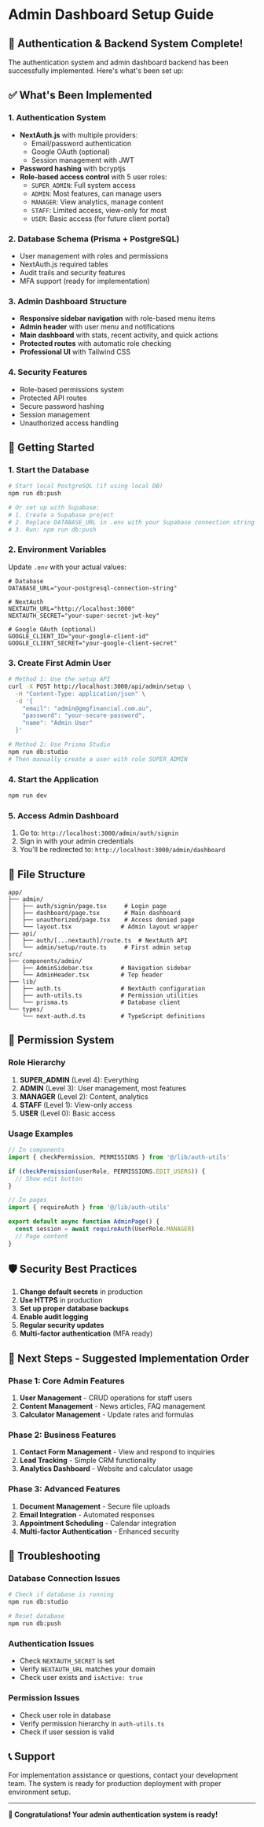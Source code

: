 # Admin Dashboard Setup Guide

## 🎉 Authentication & Backend System Complete!

The authentication system and admin dashboard backend has been successfully implemented. Here's what's been set up:

## ✅ What's Been Implemented

### 1. **Authentication System**
- **NextAuth.js** with multiple providers:
  - Email/password authentication
  - Google OAuth (optional)
  - Session management with JWT
- **Password hashing** with bcryptjs
- **Role-based access control** with 5 user roles:
  - `SUPER_ADMIN`: Full system access
  - `ADMIN`: Most features, can manage users
  - `MANAGER`: View analytics, manage content
  - `STAFF`: Limited access, view-only for most
  - `USER`: Basic access (for future client portal)

### 2. **Database Schema (Prisma + PostgreSQL)**
- User management with roles and permissions
- NextAuth.js required tables
- Audit trails and security features
- MFA support (ready for implementation)

### 3. **Admin Dashboard Structure**
- **Responsive sidebar navigation** with role-based menu items
- **Admin header** with user menu and notifications
- **Main dashboard** with stats, recent activity, and quick actions
- **Protected routes** with automatic role checking
- **Professional UI** with Tailwind CSS

### 4. **Security Features**
- Role-based permissions system
- Protected API routes
- Secure password hashing
- Session management
- Unauthorized access handling

## 🚀 Getting Started

### 1. **Start the Database**
```bash
# Start local PostgreSQL (if using local DB)
npm run db:push

# Or set up with Supabase:
# 1. Create a Supabase project
# 2. Replace DATABASE_URL in .env with your Supabase connection string
# 3. Run: npm run db:push
```

### 2. **Environment Variables**
Update `.env` with your actual values:
```env
# Database
DATABASE_URL="your-postgresql-connection-string"

# NextAuth
NEXTAUTH_URL="http://localhost:3000"
NEXTAUTH_SECRET="your-super-secret-jwt-key"

# Google OAuth (optional)
GOOGLE_CLIENT_ID="your-google-client-id"
GOOGLE_CLIENT_SECRET="your-google-client-secret"
```

### 3. **Create First Admin User**
```bash
# Method 1: Use the setup API
curl -X POST http://localhost:3000/api/admin/setup \
  -H "Content-Type: application/json" \
  -d '{
    "email": "admin@gmgfinancial.com.au",
    "password": "your-secure-password",
    "name": "Admin User"
  }'

# Method 2: Use Prisma Studio
npm run db:studio
# Then manually create a user with role SUPER_ADMIN
```

### 4. **Start the Application**
```bash
npm run dev
```

### 5. **Access Admin Dashboard**
1. Go to: `http://localhost:3000/admin/auth/signin`
2. Sign in with your admin credentials
3. You'll be redirected to: `http://localhost:3000/admin/dashboard`

## 📁 File Structure

```
app/
├── admin/
│   ├── auth/signin/page.tsx     # Login page
│   ├── dashboard/page.tsx       # Main dashboard
│   ├── unauthorized/page.tsx    # Access denied page
│   └── layout.tsx              # Admin layout wrapper
├── api/
│   ├── auth/[...nextauth]/route.ts  # NextAuth API
│   └── admin/setup/route.ts     # First admin setup
src/
├── components/admin/
│   ├── AdminSidebar.tsx        # Navigation sidebar
│   └── AdminHeader.tsx         # Top header
├── lib/
│   ├── auth.ts                 # NextAuth configuration
│   ├── auth-utils.ts           # Permission utilities
│   └── prisma.ts               # Database client
└── types/
    └── next-auth.d.ts          # TypeScript definitions
```

## 🔐 Permission System

### Role Hierarchy
1. **SUPER_ADMIN** (Level 4): Everything
2. **ADMIN** (Level 3): User management, most features
3. **MANAGER** (Level 2): Content, analytics
4. **STAFF** (Level 1): View-only access
5. **USER** (Level 0): Basic access

### Usage Examples
```typescript
// In components
import { checkPermission, PERMISSIONS } from '@/lib/auth-utils'

if (checkPermission(userRole, PERMISSIONS.EDIT_USERS)) {
  // Show edit button
}

// In pages
import { requireAuth } from '@/lib/auth-utils'

export default async function AdminPage() {
  const session = await requireAuth(UserRole.MANAGER)
  // Page content
}
```

## 🛡️ Security Best Practices

1. **Change default secrets** in production
2. **Use HTTPS** in production
3. **Set up proper database backups**
4. **Enable audit logging**
5. **Regular security updates**
6. **Multi-factor authentication** (MFA ready)

## 🎯 Next Steps - Suggested Implementation Order

### Phase 1: Core Admin Features
1. **User Management** - CRUD operations for staff users
2. **Content Management** - News articles, FAQ management
3. **Calculator Management** - Update rates and formulas

### Phase 2: Business Features
1. **Contact Form Management** - View and respond to inquiries
2. **Lead Tracking** - Simple CRM functionality
3. **Analytics Dashboard** - Website and calculator usage

### Phase 3: Advanced Features
1. **Document Management** - Secure file uploads
2. **Email Integration** - Automated responses
3. **Appointment Scheduling** - Calendar integration
4. **Multi-factor Authentication** - Enhanced security

## 🚨 Troubleshooting

### Database Connection Issues
```bash
# Check if database is running
npm run db:studio

# Reset database
npm run db:push
```

### Authentication Issues
- Check `NEXTAUTH_SECRET` is set
- Verify `NEXTAUTH_URL` matches your domain
- Check user exists and `isActive: true`

### Permission Issues
- Check user role in database
- Verify permission hierarchy in `auth-utils.ts`
- Check if user session is valid

## 📞 Support

For implementation assistance or questions, contact your development team. The system is ready for production deployment with proper environment setup.

---

**🎉 Congratulations! Your admin authentication system is ready!**